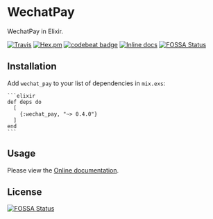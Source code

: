 # WechatPay

WechatPay in Elixir.

[![Travis](https://img.shields.io/travis/linjunpop/wechat_pay.svg)](https://travis-ci.org/linjunpop/wechat_pay)
[![Hex.pm](https://img.shields.io/hexpm/v/wechat_pay.svg)](https://hex.pm/packages/wechat_pay)
[![codebeat badge](https://codebeat.co/badges/35908fb7-9d5b-4622-b75b-93b69aea416b)](https://codebeat.co/projects/github-com-linjunpop-wechat_pay-master)
[![Inline docs](http://inch-ci.org/github/linjunpop/wechat_pay.svg)](http://inch-ci.org/github/linjunpop/wechat_pay)
[![FOSSA Status](https://app.fossa.io/api/projects/git%2Bgithub.com%2Flinjunpop%2Fwechat_pay.svg?type=shield)](https://app.fossa.io/projects/git%2Bgithub.com%2Flinjunpop%2Fwechat_pay?ref=badge_shield)

## Installation

Add `wechat_pay` to your list of dependencies in `mix.exs`:

    ```elixir
    def deps do
      [
        {:wechat_pay, "~> 0.4.0"}
      ]
    end
    ```

## Usage

Please view the [Online documentation](https://hexdocs.pm/wechat_pay).



## License
[![FOSSA Status](https://app.fossa.io/api/projects/git%2Bgithub.com%2Flinjunpop%2Fwechat_pay.svg?type=large)](https://app.fossa.io/projects/git%2Bgithub.com%2Flinjunpop%2Fwechat_pay?ref=badge_large)